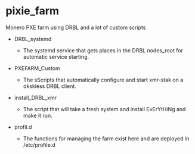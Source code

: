 # pixie_farm
Monero PXE farm using DRBL and a lot of custom scripts

* DRBL_systemd
  * The systemd service that gets places in the DRBL nodes_root for automatic service starting.

* PXEFARM_Custom
  * The sScripts that automatically configure and start xmr-stak on a dkskless DRBL client.

* install_DRBL_xmr
  * The script that will take a fresh system and install EvErYtHiNg and make it run.

* profil.d
  * The functions for managing the farm exist here and are deployed in /etc/profile.d
